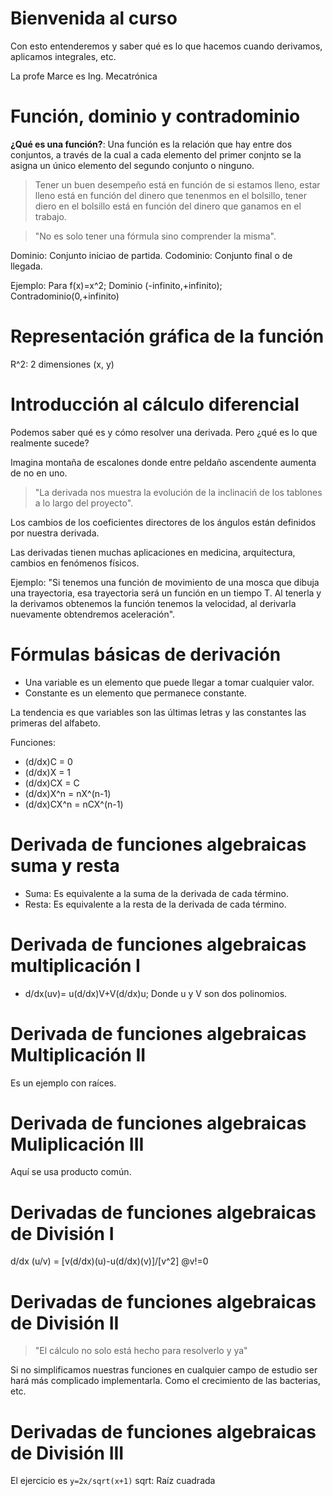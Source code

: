 # Bienvenida al curso

Con esto entenderemos y saber qué es lo que hacemos cuando derivamos, aplicamos integrales, etc.

La profe Marce es Ing. Mecatrónica

# Función, dominio y contradominio

**¿Qué es una función?**: Una función es la relación que hay entre dos conjuntos, a través de la cual a cada elemento del primer conjnto se la asigna un único elemento del segundo conjunto o ninguno.

> Tener un buen desempeño está en función de si estamos lleno, estar lleno está en función del dinero que tenenmos en el bolsillo, tener diero en el bolsillo está en función del dinero que ganamos en el trabajo.

> "No es solo tener una fórmula sino comprender la misma".

Dominio: Conjunto iniciao de partida.
Codominio: Conjunto final o de llegada.

Ejemplo: Para f(x)=x^2; Dominio (-infinito,+infinito); Contradominio(0,+infinito)

# Representación gráfica de la función

R^2: 2 dimensiones (x, y)

# Introducción al cálculo diferencial

Podemos saber qué es y cómo resolver una derivada. Pero ¿qué es lo que realmente sucede?

Imagina montaña de escalones donde entre peldaño ascendente aumenta de no en uno.

> "La derivada nos muestra la evolución de la inclinaciń de los tablones a lo largo del proyecto".

Los cambios de los coeficientes directores de los ángulos están definidos por nuestra derivada.

Las derivadas tienen muchas aplicaciones en medicina, arquitectura, cambios en fenómenos físicos.

Ejemplo: "Si tenemos una función de movimiento de una mosca que dibuja una trayectoria, esa trayectoria será un función en un tiempo T. Al tenerla y la derivamos obtenemos la función tenemos la velocidad, al derivarla nuevamente obtendremos aceleración".

# Fórmulas básicas de derivación

- Una variable es un elemento que puede llegar a tomar cualquier valor.
- Constante es un elemento que permanece constante.

La tendencia es que variables son las últimas letras y las constantes las primeras del alfabeto.

Funciones:
- (d/dx)C = 0
- (d/dx)X = 1
- (d/dx)CX = C
- (d/dx)X^n = nX^(n-1)
- (d/dx)CX^n = nCX^(n-1)

# Derivada de funciones algebraicas suma y resta

- Suma: Es equivalente a la suma de la derivada de cada término.
- Resta: Es equivalente a la resta de la derivada de cada término.

# Derivada de funciones algebraicas multiplicación I

- d/dx(uv)= u(d/dx)V+V(d/dx)u; Donde u y V son dos polinomios.

# Derivada de funciones algebraicas Multiplicación II

Es un ejemplo con raíces.

# Derivada de funciones algebraicas Muliplicación III

Aquí se usa producto común.

# Derivadas de funciones algebraicas de División I

d/dx (u/v) = [v(d/dx)(u)-u(d/dx)(v)]/[v^2] @v!=0

# Derivadas de funciones algebraicas de División II

> "El cálculo no solo está hecho para resolverlo y ya"

Si no simplificamos nuestras funciones en cualquier campo de estudio ser hará más complicado implementarla. Como el crecimiento de las bacterias, etc.

# Derivadas de funciones algebraicas de División III

El ejercicio es `y=2x/sqrt(x+1)` sqrt: Raíz cuadrada
